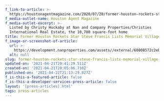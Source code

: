 ```yaml
---
f_link-to-article: >-
  https://houstonagentmagazine.com/2020/07/20/former-houston-rockets-star-steve-francis-lists-memorial-village-home/
f_media-outlet-name: Houston Agent Magazine
f_media-outlet-excerpt: >-
  Listed by Christy Huckaby at Nan and Company Properties/Christies
  International Real Estate, the 10,780 square-foot home
title: Former Houston Rockets Star Steve Francis Lists Memorial Village Home
f_image-or-screenshot-of-article:
  url: >-
    https://development.nanproperties.com/assets//external/60808572c2eb9e4e646a9e4d_screen_shot_2021-04-21_at_11.36.41_AM.png
  alt: null
slug: former-houston-rockets-star-steve-francis-lists-memorial-village-home
updated-on: '2021-04-21T20:41:29.511Z'
created-on: '2021-04-21T20:05:06.710Z'
published-on: '2021-04-22T21:13:29.827Z'
f_is-this-a-featured-article: false
f_is-this-a-developer-services-press-article: false
layout: '[press-articles].html'
tags: press-articles
---
```



